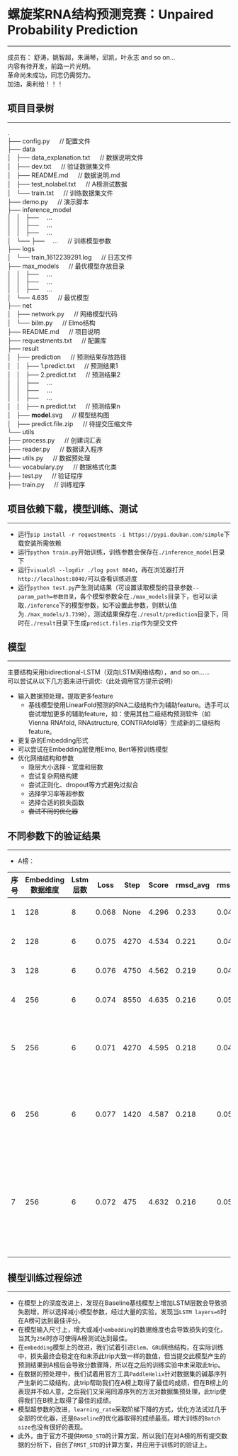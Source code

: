 # 螺旋桨RNA结构预测竞赛：Unpaired Probability Prediction  
***
成员有： 舒涛，姚智超，朱满琴，邱凯，叶永志 and so on...  
内容有待开发，前路一片光明。  
革命尚未成功，同志仍需努力。  
加油，奥利给！！！

## 项目目录树
***
.  
├── config.py           &#8195;    // 配置文件  
├── data  
│   ├── data_explanation.txt   &#8195;             // 数据说明文件  
│   ├── dev.txt                &#8195;             // 验证数据集文件  
│   ├── README.md              &#8195;             // 数据说明.md  
│   ├── test_nolabel.txt       &#8195;             // A榜测试数据  
│   └── train.txt              &#8195;             // 训练数据集文件  
├── demo.py            &#8195;      // 演示脚本  
├── inference_model  
│   │   ├──&#8195;  ...  
│   │   ├──&#8195;  ...  
│   │   ├──&#8195;  ...   
│   └── ├──&#8195;  ...    &#8195;     // 训练模型参数  
├── logs  
│   └── train_1612239291.log       &#8195;         // 日志文件  
├── max_models         &#8195;    // 最优模型存放目录  
│   │   ├──&#8195;  ...  
│   │   ├──&#8195;  ...  
│   │   ├──&#8195;  ...   
│   └── 4.635          &#8195;         // 最优模型  
├── net  
│   ├── network.py          &#8195;     // 网络模型代码  
│   └── bilm.py             &#8195;     // Elmo结构  
├── README.md               &#8195;     // 项目说明  
├── requestments.txt        &#8195;     // 配置库  
├── result  
│   ├── prediction          &#8195;     // 预测结果存放路径  
│   │   ├── 1.predict.txt   &#8195;     // 预测结果1  
│   │   ├── 2.predict.txt   &#8195;     // 预测结果2  
│   │   ├──&#8195;  ...  
│   │   ├──&#8195;  ...  
│   │   ├──&#8195;  ...  
│   │   ├── n.predict.txt   &#8195;     // 预测结果n  
│   ├── __model__.svg       &#8195;     // 模型结构图  
│   ├── predict.file.zip    &#8195;     // 待提交压缩文件  
└── utils  
    ├── process.py          &#8195;     // 创建词汇表  
    ├── reader.py           &#8195;     // 数据读入程序  
    ├── utils.py            &#8195;     // 数据预处理  
    └── vocabulary.py       &#8195;     // 数据格式化类  
├── test.py                 &#8195;     // 验证程序  
├── train.py                &#8195;     // 训练程序  


## 项目依赖下载，模型训练、测试  
***
* 运行`pip install -r requestments -i https://pypi.douban.com/simple`下载安装所需依赖  
* 运行`python train.py`开始训练，训练参数会保存在`./inference_model`目录下  
* 运行`visualdl --logdir ./log post 8040`，再在浏览器打开`http://localhost:8040/`可以查看训练进度  
* 运行`python test.py`产生测试结果（可设置读取模型的目录参数`--param_path=参数目录`，各个模型参数全在`./max_models`目录下，也可以读取`./inference`下的模型参数，如不设置此参数，则默认值为`./max_models/3.739B`），测试结果保存在`./result/prediction`目录下，同时在`./result`目录下生成`predict.files.zip`作为提交文件  

## 模型
***
主要结构采用bidirectional-LSTM（双向LSTM网络结构），and so on......  
可以尝试从以下几方面来进行调优:（此处调用官方提示说明）  
* 输入数据预处理，提取更多feature
    * 基线模型使用LinearFold预测的RNA二级结构作为辅助feature。选手可以尝试增加更多的辅助feature，如：使用其他二级结构预测软件（如Vienna RNAfold, RNAstructure, CONTRAfold等）生成新的二级结构feature。
* 更复杂的Embedding形式
* 可以尝试在Embedding层使用Elmo, Bert等预训练模型
* 优化网络结构和参数
    * 隐层大小选择 - 宽度和层数
    * 尝试复杂网络构建
    * 尝试正则化、dropout等方式避免过拟合
    * 选择学习率等超参数
    * 选择合适的损失函数
    * ~~尝试不同的优化器~~

## 不同参数下的验证结果
***
* A榜：  
<table align="center">
    <thead>
        <tr>
            <th>序号</th>
            <th>Embedding数据维度</th>
            <th>Lstm 层数</th>
            <th>Loss</th>
            <th>Step</th>
            <th>Score</th>
            <th>rmsd_avg</th>
            <th>rmsd_std</th>
            <th>时间</th>
            <th>备注</th>
        </tr>
    </thead>
    <tbody>
        <tr>
            <td>1</td>
            <td>128</td>
            <td>8</td>
            <td>0.068</td>
            <td>None</td>
            <td>4.296</td>
            <td>0.233</td>
            <td>0.041</td>
            <td>2021-02-19 09:01</td>
            <td>None</td>
        </tr>
        <tr>
            <td>2</td>
            <td>128</td>
            <td>6</td>
            <td>0.075</td>
            <td>4270</td>
            <td>4.534</td>
            <td>0.221</td>
            <td>0.046</td>
            <td>2021-02-19 09:42</td>
            <td>None</td>
        </tr>
        <tr>
            <td>3</td>
            <td>128</td>
            <td>6</td>
            <td>0.076</td>
            <td>4750</td>
            <td>4.562</td>
            <td>0.219</td>
            <td>0.048</td>
            <td>2021-02-19 10:06</td>
            <td>None</td>
        </tr>
        <tr>
            <td>4</td>
            <td>256</td>
            <td>6</td>
            <td>0.074</td>
            <td>8550</td>
            <td>4.635</td>
            <td>0.216</td>
            <td>0.05</td>
            <td>2021-02-20 09:05</td>
            <td>None</td>
        </tr>
        <tr>
            <td>5</td>
            <td>256</td>
            <td>6</td>
            <td>0.071</td>
            <td>4270</td>
            <td>4.595</td>
            <td>0.218</td>
            <td>0.049</td>
            <td>2021-02-22 09:45</td>
            <td>续4的模型参数继续训练</td>
        </tr>
        <tr>
            <td>6</td>
            <td>256</td>
            <td>6</td>
            <td>0.077</td>
            <td>1420</td>
            <td>4.587</td>
            <td>0.218</td>
            <td>0.054</td>
            <td>2021-03-01 10:15</td>
            <td>续4的模型参数继续训练</td>
        </tr>
        <tr>
            <td>7</td>
            <td>256</td>
            <td>6</td>
            <td>0.072</td>
            <td>475</td>
            <td>4.632</td>
            <td>0.216</td>
            <td>0.05</td>
            <td>2021-03-04 10:56:23</td>
            <td>续4的模型参数继续训练，使用了增广数据</td>
        </tr>
    </tbody>
</table>


## 模型训练过程综述
***  
* 在模型上的深度改进上，发现在Baseline基线模型上增加LSTM层数会导致损失剧增，所以选择减小模型参数，经过大量的实验，发现当`LSTM layers=6`时在A榜可达到最佳评分。  
* 在模型输入尺寸上，增大或减小`embedding`的数据维度也会导致损失的变化，当其为`256`时亦可使得A榜测试达到最佳。
* 在`embedding`模型上的改进，我们试着引进`Elem`、`GRU`网络结构，在实际训练中，损失最终会稳定在和未添此trip大致一样的数值，但当提交此模型产生的预测结果到A榜后会导致分数骤降，所以在之后的训练实验中未采取此trip。　　
* 在数据的预处理中，我们试着用官方工具`PaddleHelix`针对数据集的碱基序列产生新的二级结构，此trip帮助我们在A榜上取得了最佳的成绩，但在B榜上的表现并不如人意，之后我们又采用同源序列的方法对数据集预处理，此trip使得我们在B榜上取得了最佳的成绩。　　
* 模型超参数的改进，`learning_rate`采取阶梯下降的方式，优化方法试过几乎全部的优化器，还是`Baseline`的优化器取得的成绩最高。增大训练的`Batch size`也没有很好的表现。
* 此外，由于官方不提供`RMSD_STD`的计算方案，所以我们在对A榜的所有提交数据的分析下，自创了`RMST_STD`的计算方案，并应用于训练时的验证上。